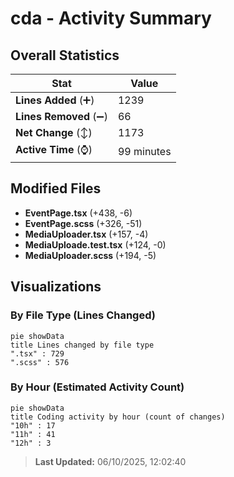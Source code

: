 # cda - Activity Summary 

## Overall Statistics

| Stat                   | Value                                                             |
| ---------------------- | ----------------------------------------------------------------- |
| **Lines Added** (➕)   | 1239                                          |
| **Lines Removed** (➖) | 66                                        |
| **Net Change** (↕)    | 1173                |
| **Active Time** (⌚)   | 99 minutes |


## Modified Files
- **EventPage.tsx** (+438, -6)
- **EventPage.scss** (+326, -51)
- **MediaUploader.tsx** (+157, -4)
- **MediaUploade.test.tsx** (+124, -0)
- **MediaUploader.scss** (+194, -5)

## Visualizations

### By File Type (Lines Changed)

```mermaid
pie showData
title Lines changed by file type
".tsx" : 729
".scss" : 576
```

### By Hour (Estimated Activity Count)

```mermaid
pie showData
title Coding activity by hour (count of changes)
"10h" : 17
"11h" : 41
"12h" : 3
```


> **Last Updated:** 06/10/2025, 12:02:40